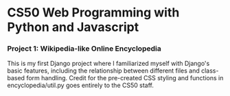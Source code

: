 # CS50 Web Programming with Python and Javascript
### Project 1: Wikipedia-like Online Encyclopedia
This is my first Django project where I familiarized myself with Django's basic features, including the relationship 
between different files and class-based form handling.
Credit for the pre-created CSS styling and functions in encyclopedia/util.py goes entirely to the CS50 staff.
